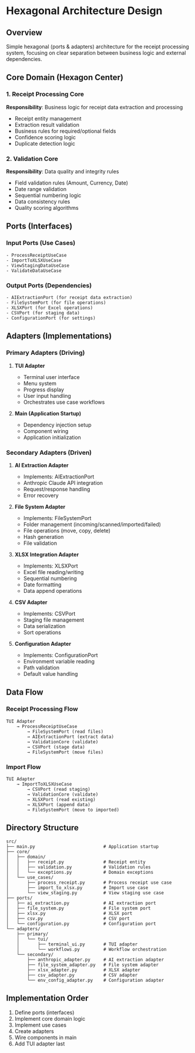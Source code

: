 # Hexagonal Architecture Design

## Overview
Simple hexagonal (ports & adapters) architecture for the receipt processing system, focusing on clear separation between business logic and external dependencies.

## Core Domain (Hexagon Center)

### 1. Receipt Processing Core
**Responsibility**: Business logic for receipt data extraction and processing
- Receipt entity management
- Extraction result validation
- Business rules for required/optional fields
- Confidence scoring logic
- Duplicate detection logic

### 2. Validation Core
**Responsibility**: Data quality and integrity rules
- Field validation rules (Amount, Currency, Date)
- Date range validation
- Sequential numbering logic
- Data consistency rules
- Quality scoring algorithms

## Ports (Interfaces)

### Input Ports (Use Cases)
```
- ProcessReceiptUseCase
- ImportToXLSXUseCase
- ViewStagingDataUseCase
- ValidateDataUseCase
```

### Output Ports (Dependencies)
```
- AIExtractionPort (for receipt data extraction)
- FileSystemPort (for file operations)
- XLSXPort (for Excel operations)
- CSVPort (for staging data)
- ConfigurationPort (for settings)
```

## Adapters (Implementations)

### Primary Adapters (Driving)
1. **TUI Adapter**
   - Terminal user interface
   - Menu system
   - Progress display
   - User input handling
   - Orchestrates use case workflows

2. **Main (Application Startup)**
   - Dependency injection setup
   - Component wiring
   - Application initialization

### Secondary Adapters (Driven)

1. **AI Extraction Adapter**
   - Implements: AIExtractionPort
   - Anthropic Claude API integration
   - Request/response handling
   - Error recovery

2. **File System Adapter**
   - Implements: FileSystemPort
   - Folder management (incoming/scanned/imported/failed)
   - File operations (move, copy, delete)
   - Hash generation
   - File validation

3. **XLSX Integration Adapter**
   - Implements: XLSXPort
   - Excel file reading/writing
   - Sequential numbering
   - Date formatting
   - Data append operations

4. **CSV Adapter**
   - Implements: CSVPort
   - Staging file management
   - Data serialization
   - Sort operations

5. **Configuration Adapter**
   - Implements: ConfigurationPort
   - Environment variable reading
   - Path validation
   - Default value handling

## Data Flow

### Receipt Processing Flow
```
TUI Adapter 
    → ProcessReceiptUseCase 
        → FileSystemPort (read files)
        → AIExtractionPort (extract data)
        → ValidationCore (validate)
        → CSVPort (stage data)
        → FileSystemPort (move files)
```

### Import Flow
```
TUI Adapter 
    → ImportToXLSXUseCase
        → CSVPort (read staging)
        → ValidationCore (validate)
        → XLSXPort (read existing)
        → XLSXPort (append data)
        → FileSystemPort (move to imported)
```

## Directory Structure
```
src/
├── main.py                          # Application startup
├── core/
│   ├── domain/
│   │   ├── receipt.py               # Receipt entity
│   │   ├── validation.py            # Validation rules
│   │   └── exceptions.py            # Domain exceptions
│   └── use_cases/
│       ├── process_receipt.py       # Process receipt use case
│       ├── import_to_xlsx.py        # Import use case
│       └── view_staging.py          # View staging use case
├── ports/
│   ├── ai_extraction.py             # AI extraction port
│   ├── file_system.py               # File system port
│   ├── xlsx.py                      # XLSX port
│   ├── csv.py                       # CSV port
│   └── configuration.py             # Configuration port
└── adapters/
    ├── primary/
    │   └── tui/
    │       ├── terminal_ui.py       # TUI adapter
    │       └── workflows.py         # Workflow orchestration
    └── secondary/
        ├── anthropic_adapter.py     # AI extraction adapter
        ├── file_system_adapter.py   # File system adapter
        ├── xlsx_adapter.py          # XLSX adapter
        ├── csv_adapter.py           # CSV adapter
        └── env_config_adapter.py    # Configuration adapter
```

## Implementation Order

1. Define ports (interfaces)
2. Implement core domain logic
3. Implement use cases
4. Create adapters
5. Wire components in main
6. Add TUI adapter last